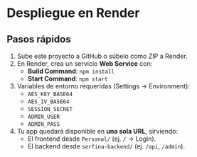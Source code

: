 # Despliegue en Render

## Pasos rápidos
1. Sube este proyecto a GitHub o súbelo como ZIP a Render.
2. En Render, crea un servicio **Web Service** con:
   - **Build Command**: `npm install`
   - **Start Command**: `npm start`
3. Variables de entorno requeridas (Settings → Environment):
   - `AES_KEY_BASE64`
   - `AES_IV_BASE64`
   - `SESSION_SECRET`
   - `ADMIN_USER`
   - `ADMIN_PASS`
4. Tu app quedará disponible en **una sola URL**, sirviendo:
   - El frontend desde `Personal/` (ej. `/` → Login).
   - El backend desde `serfina-backend/` (ej. `/api`, `/admin`).

